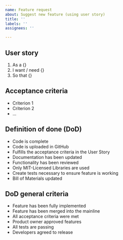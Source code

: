 ```yaml
---
name: Feature request
about: Suggest new feature (using user story)
title: ''
labels: ''
assignees: ''

---
```


## User story
1. As a {}
2. I want / need {}
3. So that {}

## Acceptance criteria
* Criterion 1
* Criterion 2
* ...

## Definition of done (DoD)
* Code is complete
* Code is uploaded in GitHub
* Fulfills the acceptance criteria in the User Story
* Documentation has been updated
* Functionality has been reviewed
* Only MIT-Licensed Libraries are used
* Create tests necessary to ensure feature is working
* Bill of Materials updated

## DoD general criteria
* Feature has been fully implemented
* Feature has been merged into the mainline
* All acceptance criteria were met
* Product owner approved features
* All tests are passing
* Developers agreed to release
